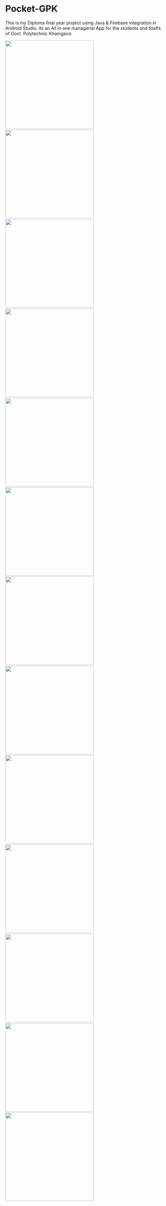 # Pocket-GPK
This is my Diploma final year project using Java & Firebase integration in Android Studio. its an All in one managerial App for the students and Staffs of Govt. Polytechnic Khamgaon.




<img src="https://user-images.githubusercontent.com/47142604/99796297-3ec04500-2b53-11eb-9329-527d780296c7.jpg" height="280" />&nbsp;       
<img src="https://user-images.githubusercontent.com/47142604/99796316-454ebc80-2b53-11eb-98a4-0e7ab70962ed.png" height="280" />&nbsp;       
<img src="https://user-images.githubusercontent.com/47142604/99796348-57c8f600-2b53-11eb-99c5-20a7653b7183.jpg" height="280" />&nbsp;       
<img src="https://user-images.githubusercontent.com/47142604/99796356-5b5c7d00-2b53-11eb-8b6b-1378bf8eff64.png" height="280" />&nbsp;       
<img src="https://user-images.githubusercontent.com/47142604/99796365-60213100-2b53-11eb-8973-5d3407955a73.png" height="280" />&nbsp; 
<img src="https://user-images.githubusercontent.com/47142604/99796370-63b4b800-2b53-11eb-8532-45077745f314.png" height="280" />&nbsp;      
<img src="https://user-images.githubusercontent.com/47142604/99796375-657e7b80-2b53-11eb-9817-00a880a83677.png" height="280" />&nbsp;      
<img src="https://user-images.githubusercontent.com/47142604/99796382-68796c00-2b53-11eb-93ec-2323b960df4d.png" height="280" />&nbsp;
<img src="https://user-images.githubusercontent.com/47142604/99796396-6f07e380-2b53-11eb-9e48-5aee11ab1259.png" height="280" />&nbsp; 
<img src="https://user-images.githubusercontent.com/47142604/99796402-70d1a700-2b53-11eb-816b-236691fbfbbb.jpg" height="280" />&nbsp;
<img src="https://user-images.githubusercontent.com/47142604/99796409-74652e00-2b53-11eb-9858-ac77b5d70845.jpg" height="280" />&nbsp;
<img src="https://user-images.githubusercontent.com/47142604/99796418-77601e80-2b53-11eb-837c-7c56fffaf1b4.png" height="280" />&nbsp;
<img src="https://user-images.githubusercontent.com/47142604/99796449-83e47700-2b53-11eb-861b-896d20ae7eb5.png" height="280" />&nbsp;


